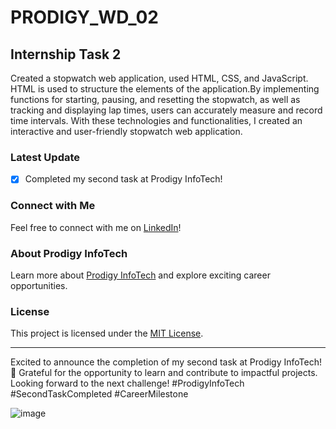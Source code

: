 # PRODIGY_WD_02

## Internship Task 2

Created a stopwatch web application, used HTML, CSS, and JavaScript. HTML is used to structure the elements of the application.By implementing functions for starting, pausing, and resetting the stopwatch, as well as tracking and displaying lap times, users can accurately measure and record time intervals. With these technologies and functionalities, I created an interactive and user-friendly stopwatch web application.

### Latest Update
- [x] Completed my second task at Prodigy InfoTech!

### Connect with Me
Feel free to connect with me on [LinkedIn](https://www.linkedin.com/in/sahoo-swopnajit/)!

### About Prodigy InfoTech
Learn more about [Prodigy InfoTech](https://prodigyinfotech.dev/) and explore exciting career opportunities.

### License
This project is licensed under the [MIT License](license_url).

---

Excited to announce the completion of my second task at Prodigy InfoTech! 🚀 Grateful for the opportunity to learn and contribute to impactful projects. Looking forward to the next challenge! #ProdigyInfoTech #SecondTaskCompleted #CareerMilestone


![image](https://github.com/swopnajit/PRODIGY_WD_02/assets/137583964/7b745a16-660e-4ee6-be7a-9d4866cd071b)
